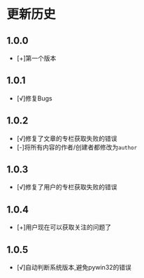 # 更新历史
## 1.0.0
- [+]第一个版本

## 1.0.1
- [√]修复Bugs

## 1.0.2
- [√]修复了文章的专栏获取失败的错误
- [-]将所有内容的作者/创建者都修改为`author`

## 1.0.3
- [√]修复了用户的专栏获取失败的错误

## 1.0.4
- [+]用户现在可以获取关注的问题了

## 1.0.5
- [√]自动判断系统版本,避免pywin32的错误
